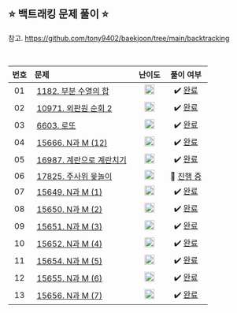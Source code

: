 ## ⭐️ 백트래킹 문제 풀이 ⭐️ 

참고. https://github.com/tony9402/baekjoon/tree/main/backtracking

<br>

| **번호** | **문제** | **난이도** | **풀이 여부** |
|:--------:|:--------|:----------:|:-----------:|
| 01 | &nbsp;[1182. 부분 수열의 합](https://www.acmicpc.net/problem/1182)&nbsp;&nbsp; | &nbsp;&nbsp;<img src="https://github.com/yuuforest/Baekjoon/assets/97596022/0d140fe9-b265-452d-812a-c474404888d7" width="20"/>&nbsp;&nbsp; | &nbsp;✔️ [완료](https://github.com/yuuforest/Baekjoon/blob/main/python/%EB%B0%B1%ED%8A%B8%EB%9E%98%ED%82%B9/Prob1182.py)&nbsp; |
| 02 | &nbsp;[10971. 외판원 순회 2](https://www.acmicpc.net/problem/10971)&nbsp;&nbsp; | &nbsp;&nbsp;<img src="https://github.com/yuuforest/Baekjoon/assets/97596022/0d140fe9-b265-452d-812a-c474404888d7" width="20"/>&nbsp;&nbsp; | &nbsp;✔️ [완료](https://github.com/yuuforest/Baekjoon/tree/main/python/%EB%B0%B1%ED%8A%B8%EB%9E%98%ED%82%B9)&nbsp; |
| 03 | &nbsp;[6603. 로또](https://www.acmicpc.net/problem/6603)&nbsp;&nbsp; | &nbsp;&nbsp;<img src="https://github.com/yuuforest/Baekjoon/assets/97596022/0d140fe9-b265-452d-812a-c474404888d7" width="20"/>&nbsp;&nbsp; | &nbsp;✔️ [완료](https://github.com/yuuforest/Baekjoon/blob/main/python/%EB%B0%B1%ED%8A%B8%EB%9E%98%ED%82%B9/Prob6603.py)&nbsp; |
| 04 | &nbsp;[15666. N과 M (12)](https://www.acmicpc.net/problem/15666)&nbsp;&nbsp; | &nbsp;&nbsp;<img src="https://github.com/yuuforest/Baekjoon/assets/97596022/0d140fe9-b265-452d-812a-c474404888d7" width="20"/>&nbsp;&nbsp; | &nbsp;✔️ [완료](https://github.com/yuuforest/Baekjoon/blob/main/python/%EB%B0%B1%ED%8A%B8%EB%9E%98%ED%82%B9/Prob15666.py)&nbsp; |
| 05 | &nbsp;[16987. 계란으로 계란치기](https://www.acmicpc.net/problem/16987)&nbsp;&nbsp; | &nbsp;&nbsp;<img src="https://github.com/yuuforest/Baekjoon/assets/97596022/85149378-3937-4538-8a9b-1b178253c958" width="20"/>&nbsp;&nbsp; | &nbsp;✔️ [완료](https://github.com/yuuforest/Baekjoon/blob/main/python/%EB%B0%B1%ED%8A%B8%EB%9E%98%ED%82%B9/Prob16987.py)&nbsp; |
| 06 | &nbsp;[17825. 주사위 윷놀이](https://www.acmicpc.net/problem/17825)&nbsp;&nbsp; | &nbsp;&nbsp;<img src="https://github.com/yuuforest/Baekjoon/assets/97596022/0623933e-9a3e-4ed2-9d39-f2a9820072b8" width="20"/>&nbsp;&nbsp; | &nbsp;💬 [진행 중](https://github.com/yuuforest/Baekjoon/blob/main/python/%EB%B0%B1%ED%8A%B8%EB%9E%98%ED%82%B9/Prob17825.py)&nbsp; |
| 07 | &nbsp;[15649. N과 M (1)](https://www.acmicpc.net/problem/15649)&nbsp;&nbsp; | &nbsp;&nbsp;<img src="https://github.com/yuuforest/Baekjoon/assets/97596022/07accbcc-b7bc-4a50-a82e-37f90db6a48f" width="20"/>&nbsp;&nbsp; | &nbsp;✔️ [완료](https://github.com/yuuforest/Baekjoon/blob/main/python/%EB%B0%B1%ED%8A%B8%EB%9E%98%ED%82%B9/Prob15649.py)&nbsp; |
| 08 | &nbsp;[15650. N과 M (2)](https://www.acmicpc.net/problem/15650)&nbsp;&nbsp; | &nbsp;&nbsp;<img src="https://github.com/yuuforest/Baekjoon/assets/97596022/07accbcc-b7bc-4a50-a82e-37f90db6a48f" width="20"/>&nbsp;&nbsp; | &nbsp;✔️ [완료](https://github.com/yuuforest/Baekjoon/blob/main/python/%EB%B0%B1%ED%8A%B8%EB%9E%98%ED%82%B9/Prob15650.py)&nbsp; |
| 09 | &nbsp;[15651. N과 M (3)](https://www.acmicpc.net/problem/15651)&nbsp;&nbsp; | &nbsp;&nbsp;<img src="https://github.com/yuuforest/Baekjoon/assets/97596022/07accbcc-b7bc-4a50-a82e-37f90db6a48f" width="20"/>&nbsp;&nbsp; | &nbsp;✔️ [완료](https://github.com/yuuforest/Baekjoon/blob/main/python/%EB%B0%B1%ED%8A%B8%EB%9E%98%ED%82%B9/Prob15651.py)&nbsp; |
| 10 | &nbsp;[15652. N과 M (4)](https://www.acmicpc.net/problem/15652)&nbsp;&nbsp; | &nbsp;&nbsp;<img src="https://github.com/yuuforest/Baekjoon/assets/97596022/07accbcc-b7bc-4a50-a82e-37f90db6a48f" width="20"/>&nbsp;&nbsp; | &nbsp;✔️ [완료](https://github.com/yuuforest/Baekjoon/blob/main/python/%EB%B0%B1%ED%8A%B8%EB%9E%98%ED%82%B9/Prob15652.py)&nbsp; |
| 11 | &nbsp;[15654. N과 M (5)](https://www.acmicpc.net/problem/15654)&nbsp;&nbsp; | &nbsp;&nbsp;<img src="https://github.com/yuuforest/Baekjoon/assets/97596022/07accbcc-b7bc-4a50-a82e-37f90db6a48f" width="20"/>&nbsp;&nbsp; | &nbsp;✔️ [완료](https://github.com/yuuforest/Baekjoon/blob/main/python/%EB%B0%B1%ED%8A%B8%EB%9E%98%ED%82%B9/Prob15654.py)&nbsp; |
| 12 | &nbsp;[15655. N과 M (6)](https://www.acmicpc.net/problem/15655)&nbsp;&nbsp; | &nbsp;&nbsp;<img src="https://github.com/yuuforest/Baekjoon/assets/97596022/07accbcc-b7bc-4a50-a82e-37f90db6a48f" width="20"/>&nbsp;&nbsp; | &nbsp;✔️ [완료](https://github.com/yuuforest/Baekjoon/blob/main/python/%EB%B0%B1%ED%8A%B8%EB%9E%98%ED%82%B9/Prob15655.py)&nbsp; |
| 13 | &nbsp;[15656. N과 M (7)](https://www.acmicpc.net/problem/15656)&nbsp;&nbsp; | &nbsp;&nbsp;<img src="https://github.com/yuuforest/Baekjoon/assets/97596022/07accbcc-b7bc-4a50-a82e-37f90db6a48f" width="20"/>&nbsp;&nbsp; | &nbsp;✔️ [완료](https://github.com/yuuforest/Baekjoon/blob/main/python/%EB%B0%B1%ED%8A%B8%EB%9E%98%ED%82%B9/Prob15656.py)&nbsp; |